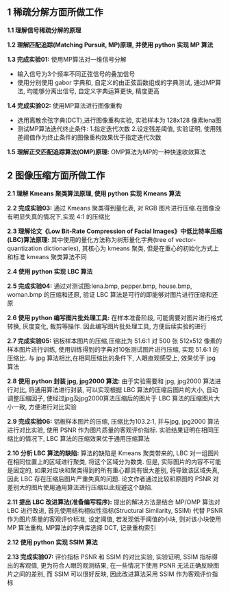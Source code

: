 ## 1 稀疏分解方面所做工作
**1.1 理解信号稀疏分解的原理**

**1.2 理解匹配追踪(Matching Pursuit, MP)原理, 并使用 python 实现 MP 算法**

**1.3 完成实验01:** 使用MP算法对一维信号分解

- 输入信号为3个频率不同正弦信号的叠加信号
- 使用分别使用 gabor 字典和, 自定义的由正弦函数组成的字典测试, 通过MP算法, 均能够分离出信号, 自定义字典运算更快, 精度更高

**1.4 完成实验02:** 使用MP算法进行图像重构

* 选用离散余弦字典(DCT),进行图像重构实验, 实验样本为 128x128 像素lena图
* 测试MP算法迭代终止条件: 1.指定迭代次数 2.设定残差阈值, 实验证明, 使用残差阈值作为终止条件的图像重构效果优于指定迭代次数

**1.5 理解正交匹配追踪算法(OMP)原理:** OMP算法为MP的一种快速收敛算法

## 2 图像压缩方面所做工作
**2.1 理解 Kmeans 聚类算法原理, 使用 python 实现 Kmeans 算法**

**2.2 完成实验03:** 
通过 Kmeans 聚类得到量化表, 对 RGB 图片进行压缩.在图像没有明显失真的情况下,实现 4:1 的压缩比

**2.3 理解论文《Low Bit-Rate Compression of Facial Images》中低比特率压缩(LBC)算法原理:** 
其中使用的量化方法称为树形量化字典(tree of vector-quantization dictionaries), 其核心为 kmeans 聚类, 但是在重心的初始化方式上和标准 kmeans 聚类算法不同 

**2.4 使用 python 实现 LBC 算法**

**2.5 完成实验04:** 
通过对测试图:lena.bmp, pepper.bmp, house.bmp, woman.bmp 的压缩和还原, 验证 LBC 算法是可行的即能够对图片进行压缩和还原

**2.6 使用 python 编写图片批处理工具:** 
在样本准备阶段, 可能需要对图片进行格式转换, 灰度变化, 裁剪等操作. 因此编写图片批处理工具, 方便后续实验的进行

**2.7 完成实验05:** 
铝板样本图片的压缩,压缩比为 51.6:1 对 500 张 512x512 像素的样本图片进行训练, 使用训练得到的字典对10张测试图片进行压缩, 实现 51.6:1 的压缩比. 与 jpg 算法相比,在相同压缩比的条件下, 人眼直观感受上, 效果优于 jpg 算法

**2.8 使用 python 封装 jpg, jpg2000 算法:** 
由于实验需要和 jpg, jpg2000 算法进行对比, 将通用算法进行封装, 可以实现根据 LBC 算法的压缩后图片的大小, 自动调整压缩因子, 使经过jpg及jpg2000算法压缩后的图片于 LBC 算法的压缩图片大小一致, 方便进行对比实验

**2.9 完成实验06:** 
铝板样本图片的压缩, 压缩比为103.2:1, 并与jpg, jpg2000 算法进行对比实验, 使用 PSNR 作为图片质量的客观评价指标. 实验结果证明在相同压缩比的情况下, LBC 算法的压缩效果优于通用压缩算法

**2.10 分析 LBC 算法的缺陷:** 
算法的缺陷是 Kmeans 聚类带来的, LBC 对一组图片在相同位置上的区域进行聚类, 将这个区域分为数类. 但是, 实际图片的内容不可能是固定的, 如果对应块和聚类得到的所有重心都具有很大差别, 将导致该区域失真, 因此 LBC 存在压缩后图片严重失真的问题. 论文作者通过比较和原图的 PSNR 对差别大的图片使用通用算法进行压缩以此规避这个缺陷. 

**2.11 提出 LBC 改进算法(准备编写程序):** 
提出的解决方法是结合 MP/OMP 算法对 LBC 进行改进, 首先使用结构相似性指标(Structural Similarity, SSIM) 代替 PSNR 作为图片质量的客观评价标准, 设定阈值, 若发现低于阈值的小块, 则对该小块使用 MP 算法重构, MP算法的字典库选择 DCT, 记录重构索引

**2.12 使用 python 实现 SSIM 算法**

**2.13 完成实验07:** 
评价指标 PSNR 和 SSIM 的对比实验, 实验证明, SSIM 指标得出的客观值, 更为符合人眼的观测结果, 在一些情况下使用 PSNR 无法正确反映图片之间的差别, 而 SSIM 可以很好反映, 因此改进算法采用 SSIM 作为客观评价指标
